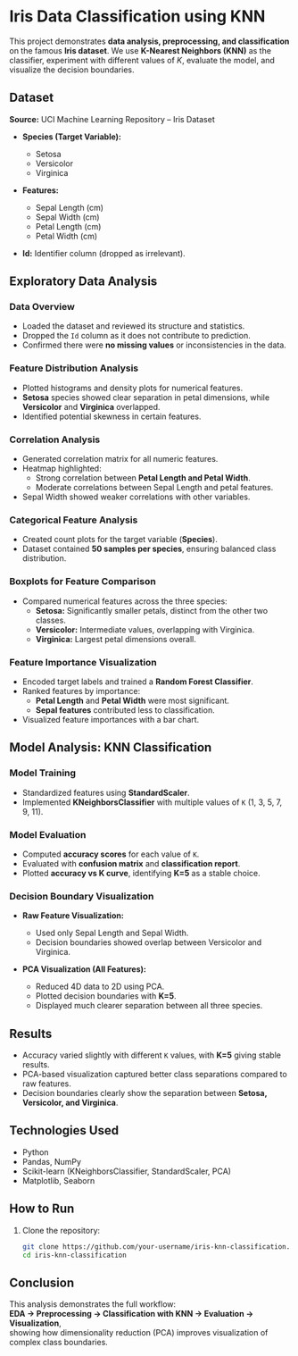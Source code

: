 # Iris Data Classification using KNN  

This project demonstrates **data analysis, preprocessing, and classification** on the famous **Iris dataset**. We use **K-Nearest Neighbors (KNN)** as the classifier, experiment with different values of *K*, evaluate the model, and visualize the decision boundaries.  

## Dataset  
**Source:** UCI Machine Learning Repository – Iris Dataset  

- **Species (Target Variable):**  
  - Setosa  
  - Versicolor  
  - Virginica  

- **Features:**  
  - Sepal Length (cm)  
  - Sepal Width (cm)  
  - Petal Length (cm)  
  - Petal Width (cm)  

- **Id:** Identifier column (dropped as irrelevant).  


## Exploratory Data Analysis  

### Data Overview  
- Loaded the dataset and reviewed its structure and statistics.  
- Dropped the `Id` column as it does not contribute to prediction.  
- Confirmed there were **no missing values** or inconsistencies in the data.  

### Feature Distribution Analysis  
- Plotted histograms and density plots for numerical features.  
- **Setosa** species showed clear separation in petal dimensions, while **Versicolor** and **Virginica** overlapped.  
- Identified potential skewness in certain features.  

### Correlation Analysis  
- Generated correlation matrix for all numeric features.  
- Heatmap highlighted:  
  - Strong correlation between **Petal Length and Petal Width**.  
  - Moderate correlations between Sepal Length and petal features.  
- Sepal Width showed weaker correlations with other variables.  

### Categorical Feature Analysis  
- Created count plots for the target variable (**Species**).  
- Dataset contained **50 samples per species**, ensuring balanced class distribution.  

### Boxplots for Feature Comparison  
- Compared numerical features across the three species:  
  - **Setosa:** Significantly smaller petals, distinct from the other two classes.  
  - **Versicolor:** Intermediate values, overlapping with Virginica.  
  - **Virginica:** Largest petal dimensions overall.  

### Feature Importance Visualization  
- Encoded target labels and trained a **Random Forest Classifier**.  
- Ranked features by importance:  
  - **Petal Length** and **Petal Width** were most significant.  
  - **Sepal features** contributed less to classification.  
- Visualized feature importances with a bar chart.  


## Model Analysis: KNN Classification  

### Model Training  
- Standardized features using **StandardScaler**.  
- Implemented **KNeighborsClassifier** with multiple values of `K` (1, 3, 5, 7, 9, 11).  

### Model Evaluation  
- Computed **accuracy scores** for each value of `K`.  
- Evaluated with **confusion matrix** and **classification report**.  
- Plotted **accuracy vs K curve**, identifying **K=5** as a stable choice.  

### Decision Boundary Visualization  
- **Raw Feature Visualization:**  
  - Used only Sepal Length and Sepal Width.  
  - Decision boundaries showed overlap between Versicolor and Virginica.  

- **PCA Visualization (All Features):**  
  - Reduced 4D data to 2D using PCA.  
  - Plotted decision boundaries with **K=5**.  
  - Displayed much clearer separation between all three species.  

##  Results  

- Accuracy varied slightly with different `K` values, with **K=5** giving stable results.  
- PCA-based visualization captured better class separations compared to raw features.  
- Decision boundaries clearly show the separation between **Setosa, Versicolor, and Virginica**.  


##  Technologies Used  
- Python  
- Pandas, NumPy  
- Scikit-learn (KNeighborsClassifier, StandardScaler, PCA)  
- Matplotlib, Seaborn  


##  How to Run  

1. Clone the repository:  
   ```bash
   git clone https://github.com/your-username/iris-knn-classification.git
   cd iris-knn-classification


## Conclusion  
This analysis demonstrates the full workflow:  
**EDA → Preprocessing → Classification with KNN → Evaluation → Visualization**,  
showing how dimensionality reduction (PCA) improves visualization of complex class boundaries.  
